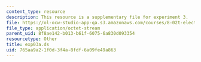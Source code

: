 ```yaml
---
content_type: resource
description: This resource is a supplementary file for experiment 3.
file: https://ol-ocw-studio-app-qa.s3.amazonaws.com/courses/8-02t-electricity-and-magnetism-spring-2005/765aa9a21f0d3f4a8fdf6a09fe49a863_exp03a.ds
file_type: application/octet-stream
parent_uid: 8f8ae142-b013-b61f-6075-6a830d093354
resourcetype: Other
title: exp03a.ds
uid: 765aa9a2-1f0d-3f4a-8fdf-6a09fe49a863
---
```


